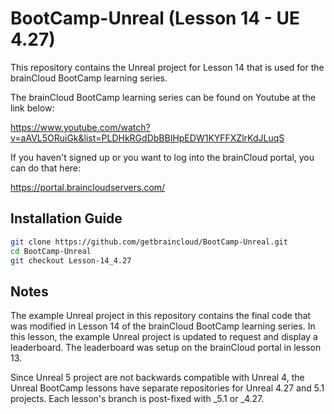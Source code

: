 # BootCamp-Unreal (Lesson 14 - UE 4.27)

This repository contains the Unreal project for Lesson 14 that is used for the brainCloud BootCamp learning series.

The brainCloud BootCamp learning series can be found on Youtube at the link below:

https://www.youtube.com/watch?v=aAVL5ORuiGk&list=PLDHkRGdDbBBIHpEDW1KYFFXZlrKdJLuqS


If you haven't signed up or you want to log into the brainCloud portal, you can do that here:

https://portal.braincloudservers.com/


## Installation Guide

```bash
git clone https://github.com/getbraincloud/BootCamp-Unreal.git
cd BootCamp-Unreal
git checkout Lesson-14_4.27
```

## Notes

The example Unreal project in this repository contains the final code that was modified in Lesson 14 of the brainCloud BootCamp learning series. In this lesson, the example Unreal project is updated to request and display a leaderboard. The leaderboard was setup on the brainCloud portal in lesson 13.

Since Unreal 5 project are not backwards compatible with Unreal 4, the Unreal BootCamp lessons have separate repositories for Unreal 4.27 and 5.1 projects. Each lesson's branch is post-fixed with _5.1 or _4.27.

